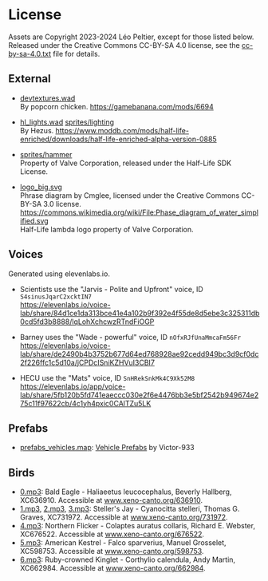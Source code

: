 # License
Assets are Copyright 2023-2024 Léo Peltier, except for those listed below.
Released under the Creative Commons CC-BY-SA 4.0 license, see the
[cc-by-sa-4.0.txt](cc-by-sa-4.0.txt) file for details.

## External
- [devtextures.wad](./devtextures.wad)  
  By popcorn chicken.
  https://gamebanana.com/mods/6694

- [hl_lights.wad](./hl_lights.wad) [sprites/lighting](./sprites/lighting)  
  By Hezus.
  https://www.moddb.com/mods/half-life-enriched/downloads/half-life-enriched-alpha-version-0885

- [sprites/hammer](./sprites/hammer)  
  Property of Valve Corporation, released under the Half-Life SDK License.

- [logo_big.svg](./logo_big.svg)  
  Phrase diagram by Cmglee, licensed under the Creative Commons CC-BY-SA 3.0 license.  
  https://commons.wikimedia.org/wiki/File:Phase_diagram_of_water_simplified.svg  
  Half-Life lambda logo property of Valve Corporation.

## Voices
Generated using elevenlabs.io.

- Scientists use the "Jarvis - Polite and Upfront" voice, ID `S4sinusJqarC2xcktIN7`  
  https://elevenlabs.io/voice-lab/share/84d1ce1da313bce41e4a102b9f392e4f55de8d5ebe3c325311db0cd5fd3b8888/lqLohXchcwzRTndFiOGP

- Barney uses the "Wade - powerful" voice, ID `nOfxRJfUnaMmcaFm56Fr`  
  https://elevenlabs.io/voice-lab/share/de2490b4b3752b677d64ed768928ae92cedd949bc3d9cf0dc2f226ffc1c5d10a/jCPDcISniKZHVuI3CBI7

- HECU use the "Mats" voice, ID `SnHRekSnkMk4C9Xk52M8`  
  https://elevenlabs.io/app/voice-lab/share/5fb120b5fd741eaeccc030e2f6e4476bb3e5bf2542b949674e275c11f97622cb/4c1yh4pxic0CAlTZu5LK

## Prefabs
- [prefabs_vehicles.map](./mapssrc/prefabs_vehicles.map):  [Vehicle Prefabs](https://twhl.info/vault/view/6276) by Victor-933

## Birds
- [0.mp3](./soundsrc/bird/0.mp3): Bald Eagle - Haliaeetus leucocephalus, Beverly Hallberg, XC636910. Accessible at www.xeno-canto.org/636910.
- [1.mp3](./soundsrc/bird/1.mp3), [2.mp3](./soundsrc/bird/2.mp3), [3.mp3](./soundsrc/bird/3.mp3): Steller's Jay - Cyanocitta stelleri, Thomas G. Graves, XC731972. Accessible at www.xeno-canto.org/731972.
- [4.mp3](./soundsrc/bird/4.mp3): Northern Flicker - Colaptes auratus collaris, Richard E. Webster, XC676522. Accessible at www.xeno-canto.org/676522.
- [5.mp3](./soundsrc/bird/5.mp3): American Kestrel - Falco sparverius, Manuel Grosselet, XC598753. Accessible at www.xeno-canto.org/598753.
- [6.mp3](./soundsrc/bird/6.mp3): Ruby-crowned Kinglet - Corthylio calendula, Andy Martin, XC662984. Accessible at www.xeno-canto.org/662984.
